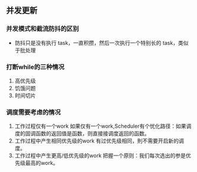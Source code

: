 ## 并发更新

### 并发模式和截流防抖的区别
- 防抖只是没有执行 task，一直积攒，然后一次执行一个特别长的 task，类似于批处理  

### 打断while的三种情况
1. 高优先级
2. 饥饿问题
3. 时间切片

### 调度需要考虑的情况
1. 工作过程仅有一个work
    如果仅有一个work,Scheduler有个忧化路径：如果调度的固调函数的返回值是函数，则直接接调度返回的函数。
2. 工作过程中产生相同优先级的work
    有过优先级相同，則不需要开启新的调度。
3. 工作过程中产生更高/低优先级的work
    把握一个原则：我们每次选出的参是优先级最高的work。